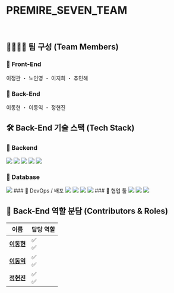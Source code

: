# PREMIRE_SEVEN_TEAM
<br>

## 👨‍👩‍👧‍👦 팀 구성 (Team Members)
### 🔹 Front-End  
이정관 ・ 노인영 ・ 이지희 ・ 추민해
### 🔹 Back-End  
이동현 ・ 이동익 ・ 정현진
<br>

## 🛠️ Back-End 기술 스택 (Tech Stack)
### 🔹 Backend  
<img src="https://img.shields.io/badge/Java-007396?style=for-the-badge&logo=OpenJDK&logoColor=white"/> <img src="https://img.shields.io/badge/SpringBoot-6DB33F?style=for-the-badge&logo=SpringBoot&logoColor=white"/> <img src="https://img.shields.io/badge/SpringSecurity-6DB33F?style=for-the-badge&logo=springsecurity&logoColor=white"/> <img src="https://img.shields.io/badge/JPA-59666C?style=for-the-badge&logo=hibernate&logoColor=white"/> <img src="https://img.shields.io/badge/Redis-DC382D?style=for-the-badge&logo=redis&logoColor=white"/> 
### 🔹 Database  
<img src="https://img.shields.io/badge/MySQL-4479A1?style=for-the-badge&logo=mysql&logoColor=white"/> 
### 🔹 DevOps / 배포  
<img src="https://img.shields.io/badge/AWS EC2-FF9900?style=for-the-badge&logo=amazonec2&logoColor=white"/> <img src="https://img.shields.io/badge/AWS RDS-527FFF?style=for-the-badge&logo=amazonrds&logoColor=white"/> <img src="https://img.shields.io/badge/AWS S3-569A31?style=for-the-badge&logo=amazons3&logoColor=white"/> <img src="https://img.shields.io/badge/CodeDeploy-6DB33F?style=for-the-badge&logo=aws&logoColor=white"/>
### 🔹 협업 툴  
<img src="https://img.shields.io/badge/Git-F05032?style=for-the-badge&logo=git&logoColor=white"/> <img src="https://img.shields.io/badge/GitHub-181717?style=for-the-badge&logo=github&logoColor=white"/> <img src="https://img.shields.io/badge/Notion-000000?style=for-the-badge&logo=notion&logoColor=white"/>
<br>

## 👥 Back-End 역할 분담 (Contributors & Roles)

| 이름 | 담당 역할 |
|------|------------|
| [**이동현**](https://github.com/soohofather) | ✅ <br>✅ |
| [**이동익**](https://github.com/teotaku) | ✅ <br>✅ |
| [**정현진**](https://github.com/doyulll) | ✅ <br>✅ |
